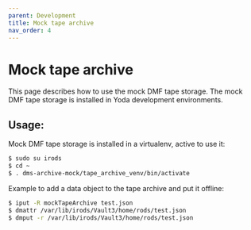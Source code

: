```yaml
---
parent: Development
title: Mock tape archive
nav_order: 4
---
```

# Mock tape archive
This page describes how to use the mock DMF tape storage.
The mock DMF tape storage is installed in Yoda development environments.

## Usage:
Mock DMF tape storage is installed in a virtualenv, active to use it:
```bash
$ sudo su irods
$ cd ~
$ . dms-archive-mock/tape_archive_venv/bin/activate
```

Example to add a data object to the tape archive and put it offline:
```bash
$ iput -R mockTapeArchive test.json
$ dmattr /var/lib/irods/Vault3/home/rods/test.json
$ dmput -r /var/lib/irods/Vault3/home/rods/test.json
```
